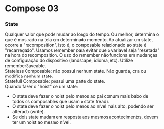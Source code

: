# Compose 03

### State
Qualquer valor que pode mudar ao longo do tempo. Ou melhor, determina o que é mostrado na tela em determinado momento.
Ao atualizar um state, ocorre a "recomposition", isto é, o composable relacionado ao state é "recarregado".
Usamos remember para evitar que a variavel seja "resetada" na hora do recomposition.
O uso do remember não funciona em mudanças de configuração do dispositivo (landscape, idioma, etc). Utilize rememberSaveable.
<br>
Stateless Composable: não possui nenhum state. Não guarda, cria ou modifica nenhum state.<br>
Statefull Composable: possui uma parte do state.<br>
Quando fazer o "hoist" de um state:
- O state deve fazer o hoist pelo menos ao pai comum mais baixo de todos os composables que usam o state (read).
- O state deve fazer o hoist pelo menos ao nível mais alto, podendo ser alterado (write).
- Se dois state mudam em resposta aos mesmos acontecimentos, devem ter um hoist ao mesmo nível.
<br>


